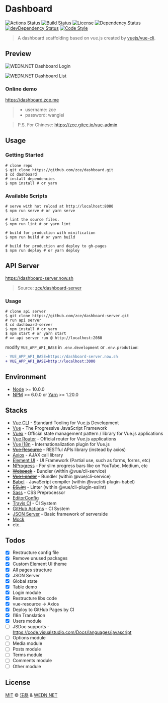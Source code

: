 # Dashboard

[![Actions Status][actions-image]][actions-url]
[![Build Status][travis-image]][travis-url]
[![License][license-image]][license-url]
[![Dependency Status][dependency-image]][dependency-url]
[![devDependency Status][devdependency-image]][devdependency-url]
[![Code Style][style-image]][style-url]

> A dashboard scaffolding based on vue.js created by [vuejs/vue-cli](https://github.com/vuejs/vue-cli).

## Preview

![WEDN.NET Dashboard Login](https://user-images.githubusercontent.com/6166576/44618442-71adfc80-a8a8-11e8-8ff5-3dcb95dcaa8b.png)

![WEDN.NET Dashboard List](https://user-images.githubusercontent.com/6166576/44618443-74105680-a8a8-11e8-9af9-06ae4afb6d27.png)

### Online demo

https://dashboard.zce.me

> - username: zce
> - password: wanglei

> P.S. For Chinese: https://zce.gitee.io/vue-admin

## Usage

### Getting Started

```shell
# clone repo
$ git clone https://github.com/zce/dashboard.git
$ cd dashboard
# install dependencies
$ npm install # or yarn
```

### Available Scripts

```shell
# serve with hot reload at http://localhost:8080
$ npm run serve # or yarn serve

# lint the source files.
$ npm run lint # or yarn lint

# build for production with minification
$ npm run build # or yarn build

# build for production and deploy to gh-pages
$ npm run deploy # or yarn deploy
```

## API Server

https://dashboard-server.now.sh

> Source: [zce/dashboard-server](https://github.com/zce/dashboard-server)

### Usage

```shell
# clone api server
$ git clone https://github.com/zce/dashboard-server.git
# run api server
$ cd dashboard-server
$ npm install # or yarn
$ npm start # or yarn start
# => api server run @ http://localhost:2080
```

modify `VUE_APP_API_BASE` in `.env.development` or `.env.prodution`:

```diff
- VUE_APP_API_BASE=https://dashboard-server.now.sh
+ VUE_APP_API_BASE=http://localhost:3000
```

## Environment

- [Node](https://nodejs.org) >= 10.0.0
- [NPM](https://www.npmjs.com) >= 6.0.0 or [Yarn](https://yarnpkg.com) >= 1.20.0

## Stacks

- [Vue CLI](https://cli.vuejs.org/) - Standard Tooling for Vue.js Development
- [Vue](https://vuejs.org/) - The Progressive JavaScript Framework
- [Vuex](https://vuex.vuejs.org/) - Official state management pattern / library for Vue.js applications
- [Vue Router](http://router.vuejs.org/) - Official router for Vue.js applications
- [Vue I18n](https://kazupon.github.io/vue-i18n/) - Internationalization plugin for Vue.js
- ~~[Vue Resource](https://github.com/pagekit/vue-resource)~~ - RESTful APIs library (instead by axios)
- [Axios](https://github.com/axios/axios) - AJAX call library
- [Element UI](https://github.com/ElemeFE/element) - UI Framework (Partial use, such as forms, forms, etc)
- [NProgress](https://github.com/rstacruz/nprogress) - For slim progress bars like on YouTube, Medium, etc
- ~~[Webpack](https://webpack.js.org)~~ - Bundler (within @vue/cli-service)
- ~~[Vue Loader](https://vue-loader.vuejs.org/)~~ - Bundler (within @vue/cli-service)
- ~~[Babel](https://babeljs.io)~~ - JavaScript compiler (within @vue/cli-plugin-babel)
- ~~[ESLint](https://eslint.org)~~ - Linter (within @vue/cli-plugin-eslint)
- [Sass](https://sass-lang.com) - CSS Preprocessor
- [EditorConfig](https://editorconfig.org)
- [Travis CI](https://travis-ci.org) - CI System
- [GitHub Actions](https://github.com/features/actions) - CI System
- [JSON Server](https://github.com/typicode/json-server) - Basic framework of serverside
- [Mock](https://mockjs.com)
- etc.

## Todos

- [x] Restructure config file
- [x] Remove unused packages
- [x] Custom Element UI theme
- [x] All pages structure
- [x] JSON Server
- [x] Global state
- [x] Table demo
- [x] Login module
- [x] Restructure libs code
- [x] vue-resource -> Axios
- [x] Deploy to GitHub Pages by CI
- [x] I18n Translation
- [x] Users module
- [ ] JSDoc supports - https://code.visualstudio.com/Docs/languages/javascript
- [ ] Options module
- [ ] Media module
- [ ] Posts module
- [ ] Terms module
- [ ] Comments module
- [ ] Other module

## License

[MIT](LICENSE) &copy; [汪磊](https://zce.me) &amp; [WEDN.NET](https://wedn.net)



[actions-image]: https://github.com/zce/dashboard/workflows/CI/badge.svg
[actions-url]: https://github.com/zce/dashboard/actions
[travis-image]: https://img.shields.io/travis/zce/dashboard.svg
[travis-url]: https://travis-ci.org/zce/dashboard
[license-image]: https://img.shields.io/github/license/zce/dashboard.svg
[license-url]: https://github.com/zce/dashboard/blob/master/LICENSE
[dependency-image]: https://img.shields.io/david/zce/dashboard.svg
[dependency-url]: https://david-dm.org/zce/dashboard
[devdependency-image]: https://img.shields.io/david/dev/zce/dashboard.svg
[devdependency-url]: https://david-dm.org/zce/dashboard?type=dev
[style-image]: https://img.shields.io/badge/code%20style-standard-brightgreen.svg
[style-url]: https://standardjs.com

